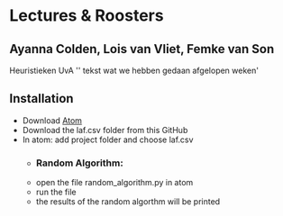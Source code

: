 # Lectures & Roosters 
## Ayanna Colden, Lois van Vliet, Femke van Son 

Heuristieken UvA 
'' tekst wat we hebben gedaan afgelopen weken' 

## Installation 
* Download [Atom](https://atom.io/)
* Download the laf.csv folder from this GitHub
* In atom: add project folder and choose laf.csv 
  * ### Random Algorithm:
   * open the file random_algorithm.py in atom 
   * run the file 
   * the results of the random algorthm will be printed 
